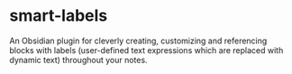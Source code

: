# smart-labels
An Obsidian plugin for cleverly creating, customizing and referencing blocks with labels (user-defined text expressions which are replaced with dynamic text) throughout your notes.
